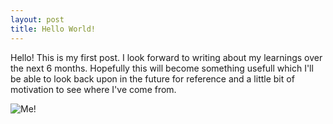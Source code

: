 ```yaml
---
layout: post
title: Hello World!
---
```



Hello! This is my first post. I look forward to writing about my learnings over the next 6 months. Hopefully this will become something usefull which I'll be able to look back upon in the future for reference and a little bit of motivation to see where I've come from. 


![Me!](/assets/me.jpg)